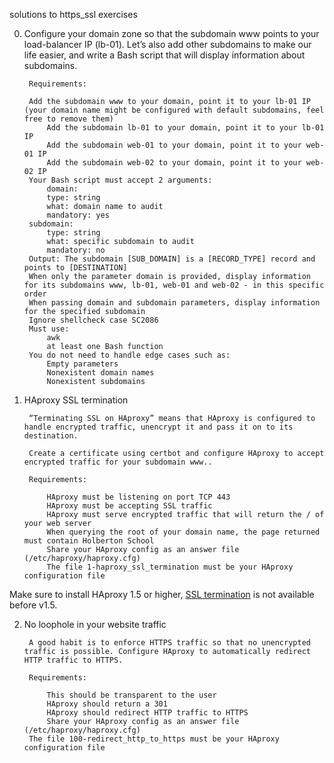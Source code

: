 solutions to https_ssl exercises

0. Configure your domain zone so that the subdomain www points to your load-balancer IP (lb-01). Let’s also add other subdomains to make our life easier, and write a Bash script that will display information about subdomains.

        Requirements:

        Add the subdomain www to your domain, point it to your lb-01 IP (your domain name might be configured with default subdomains, feel free to remove them)
            Add the subdomain lb-01 to your domain, point it to your lb-01 IP
            Add the subdomain web-01 to your domain, point it to your web-01 IP
            Add the subdomain web-02 to your domain, point it to your web-02 IP
        Your Bash script must accept 2 arguments:
            domain:
            type: string
            what: domain name to audit
            mandatory: yes
        subdomain:
            type: string
            what: specific subdomain to audit
            mandatory: no
        Output: The subdomain [SUB_DOMAIN] is a [RECORD_TYPE] record and points to [DESTINATION]
        When only the parameter domain is provided, display information for its subdomains www, lb-01, web-01 and web-02 - in this specific order
        When passing domain and subdomain parameters, display information for the specified subdomain
        Ignore shellcheck case SC2086
        Must use:
            awk
            at least one Bash function
        You do not need to handle edge cases such as:
            Empty parameters
            Nonexistent domain names
            Nonexistent subdomains

1. HAproxy SSL termination

        “Terminating SSL on HAproxy” means that HAproxy is configured to handle encrypted traffic, unencrypt it and pass it on to its destination.

        Create a certificate using certbot and configure HAproxy to accept encrypted traffic for your subdomain www..

        Requirements:

            HAproxy must be listening on port TCP 443
            HAproxy must be accepting SSL traffic
            HAproxy must serve encrypted traffic that will return the / of your web server
            When querying the root of your domain name, the page returned must contain Holberton School
            Share your HAproxy config as an answer file (/etc/haproxy/haproxy.cfg)
            The file 1-haproxy_ssl_termination must be your HAproxy configuration file

Make sure to install HAproxy 1.5 or higher, [SSL termination](https://en.wikipedia.org/wiki/TLS_termination_proxy) is not available before v1.5.

2. No loophole in your website traffic

        A good habit is to enforce HTTPS traffic so that no unencrypted traffic is possible. Configure HAproxy to automatically redirect HTTP traffic to HTTPS.

        Requirements:

            This should be transparent to the user
            HAproxy should return a 301
            HAproxy should redirect HTTP traffic to HTTPS
            Share your HAproxy config as an answer file (/etc/haproxy/haproxy.cfg)
        The file 100-redirect_http_to_https must be your HAproxy configuration file
